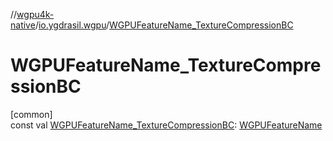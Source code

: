 //[wgpu4k-native](../../index.md)/[io.ygdrasil.wgpu](index.md)/[WGPUFeatureName_TextureCompressionBC](-w-g-p-u-feature-name_-texture-compression-b-c.md)

# WGPUFeatureName_TextureCompressionBC

[common]\
const val [WGPUFeatureName_TextureCompressionBC](-w-g-p-u-feature-name_-texture-compression-b-c.md): [WGPUFeatureName](-w-g-p-u-feature-name/index.md)